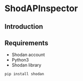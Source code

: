 # ShodAPInspector

## Introduction

## Requirements
* Shodan account
* Python3
* Shodan library
```
pip install shodan
```

<script src="https://asciinema.org/a/yRHS7bQCgJ1sRwXspNft7bjt9"></script>
